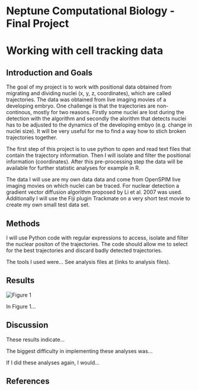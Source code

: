 # Neptune Computational Biology - Final Project

# Working with cell tracking data

## Introduction and Goals

The goal of my project is to work with positional data obtained from migrating and dividing nuclei (x, y, z, coordinates), which are called trajectories. The data was obtained from live imaging movies of a developing embryo. One challenge is that the trajectories are non-continous, mostly for two reasons. Firstly some nuclei are lost during the detection with the algorithm and secondly the alorithm that detects nuclei has to be adjusted to the dynamics of the developing embyo (e.g. change in nuclei size). It will be very useful for me to find a way how to stich broken trajectories together.

The first step of this project is to use python to open and read text files that contain the trajectory information. Then I will isolate and filter the positional information (coordinates). After this pre-processing step the data will be available for further statistic analyses for example in R.

The data I will use are my own data data and come from OpenSPIM live imaging movies on which nuclei can be traced. For nuclear detection a gradient vector diffusion algorithm proposed by Li et al. 2007 was used. Additionally I will use the Fiji plugin Trackmate on a very short test movie to create my own small test data set.

## Methods

I will use Python code with regular expressions to access, isolate and filter the nuclear positon of the trajectories. The code should allow me to select for the best trajectories and discard badly detected trajectories.

The tools I used were... See analysis files at (links to analysis files).

## Results

![Figure 1](./Figure1.png?raw=true)

In Figure 1...

## Discussion

These results indicate...

The biggest difficulty in implementing these analyses was...

If I did these analyses again, I would...

## References


